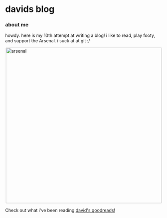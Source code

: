 # davids blog

### about me
howdy. here is my 10th attempt at writing a blog! i like to read, play footy, and support the Arsenal. i suck at at git :/

<img src="/god-damn/assets/images/main/arsenal.JPG" alt="arsenal" width="500" style="display: block; margin-left: auto; margin-right: auto;">

Check out what i've been reading [david's goodreads!](https://www.goodreads.com/user/show/87301267-david)
